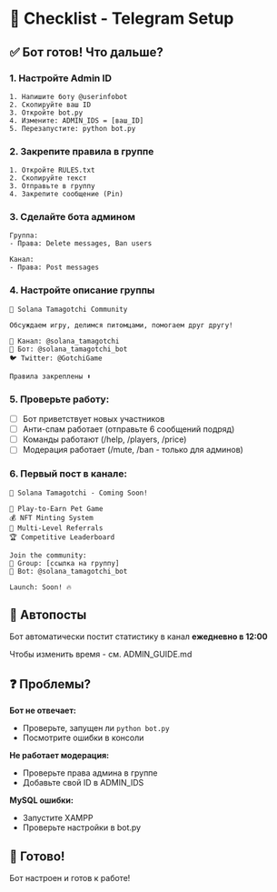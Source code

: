 # 🎯 Checklist - Telegram Setup

## ✅ Бот готов! Что дальше?

### 1. Настройте Admin ID
```
1. Напишите боту @userinfobot
2. Скопируйте ваш ID
3. Откройте bot.py
4. Измените: ADMIN_IDS = [ваш_ID]
5. Перезапустите: python bot.py
```

### 2. Закрепите правила в группе
```
1. Откройте RULES.txt
2. Скопируйте текст
3. Отправьте в группу
4. Закрепите сообщение (Pin)
```

### 3. Сделайте бота админом
```
Группа:
- Права: Delete messages, Ban users

Канал:
- Права: Post messages
```

### 4. Настройте описание группы
```
🐾 Solana Tamagotchi Community

Обсуждаем игру, делимся питомцами, помогаем друг другу!

📢 Канал: @solana_tamagotchi
🤖 Бот: @solana_tamagotchi_bot
🐦 Twitter: @GotchiGame

Правила закреплены ⬆️
```

### 5. Проверьте работу:
- [ ] Бот приветствует новых участников
- [ ] Анти-спам работает (отправьте 6 сообщений подряд)
- [ ] Команды работают (/help, /players, /price)
- [ ] Модерация работает (/mute, /ban - только для админов)

### 6. Первый пост в канале:
```
🚀 Solana Tamagotchi - Coming Soon!

🐾 Play-to-Earn Pet Game
💰 NFT Minting System
🎁 Multi-Level Referrals
🏆 Competitive Leaderboard

Join the community:
👥 Group: [ссылка на группу]
🤖 Bot: @solana_tamagotchi_bot

Launch: Soon! 🔥
```

## 🔄 Автопосты

Бот автоматически постит статистику в канал **ежедневно в 12:00**

Чтобы изменить время - см. ADMIN_GUIDE.md

## ❓ Проблемы?

**Бот не отвечает:**
- Проверьте, запущен ли `python bot.py`
- Посмотрите ошибки в консоли

**Не работает модерация:**
- Проверьте права админа в группе
- Добавьте свой ID в ADMIN_IDS

**MySQL ошибки:**
- Запустите XAMPP
- Проверьте настройки в bot.py

## 🎉 Готово!

Бот настроен и готов к работе!







